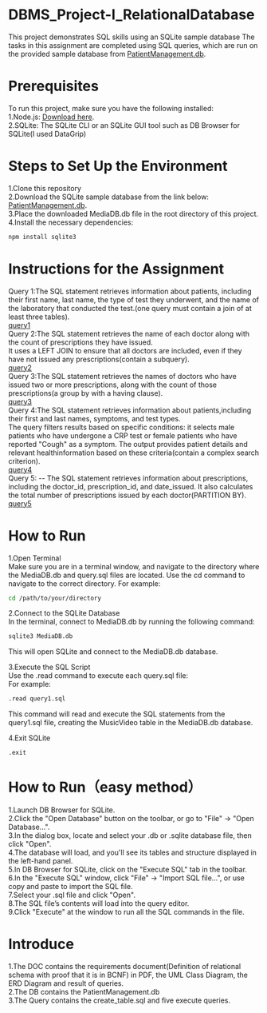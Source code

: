 # DBMS_Project-I_RelationalDatabase  
This project demonstrates SQL skills using an SQLite sample database The tasks in this assignment are completed using SQL queries, which are run on the provided sample database from [PatientManagement.db](https://github.com/hansama0902/DBMS_Project-I_RelationalDatabase/blob/main/DB/PatientManagement.db).  
# Prerequisites
To run this project, make sure you have the following installed:  
1.Node.js: [Download here](https://nodejs.org/zh-cn/).  
2.SQLite: The SQLite CLI or an SQLite GUI tool such as DB Browser for SQLite(I used DataGrip)  
# Steps to Set Up the Environment
1.Clone this repository  
2.Download the SQLite sample database from the link below: [PatientManagement.db](https://github.com/hansama0902/DBMS_Project-I_RelationalDatabase/blob/main/DB/PatientManagement.db).   
3.Place the downloaded  MediaDB.db file in the root directory of this project.  
4.Install the necessary dependencies:  
```bash
npm install sqlite3
```
# Instructions for the Assignment
Query 1:The SQL statement retrieves information about patients, including their first name, last name, the type of test they underwent,
and the name of the laboratory that conducted the test.(one query must contain a join of at least three tables).      
[query1](https://github.com/hansama0902/DBMS_Project-I_RelationalDatabase/blob/main/Query/query1.sql)  
Query 2:The SQL statement retrieves the name of each doctor along with the count of prescriptions they have issued.  
It uses a LEFT JOIN to ensure that all doctors are included, even if they have not issued any prescriptions(contain a subquery).     
[query2](https://github.com/hansama0902/DBMS_Project-I_RelationalDatabase/blob/main/Query/query2.sql)    
Query 3:The SQL statement retrieves the names of doctors who have issued two or more prescriptions, along with the count of those prescriptions(a group by with a having clause).  
[query3](https://github.com/hansama0902/DBMS_Project-I_RelationalDatabase/blob/main/Query/query3.sql)      
Query 4:The SQL statement retrieves information about patients,including their first and last names, symptoms, and test types.  
The query filters results based on specific conditions: it selects male patients who have undergone a CRP test or female patients who have reported "Cough" as a symptom. The output provides patient details and relevant healthinformation based on these criteria(contain a complex search criterion).   
[query4](https://github.com/hansama0902/DBMS_Project-I_RelationalDatabase/blob/main/Query/query4.sql)     
Query 5: -- The SQL statement retrieves information about prescriptions, including the doctor_id, prescription_id, and date_issued. It also calculates the total number of prescriptions issued by each doctor(PARTITION BY).     
[query5](https://github.com/hansama0902/DBMS_Project-I_RelationalDatabase/blob/main/Query/query5.sql)       
# How to Run
1.Open Terminal  
Make sure you are in a terminal window, and navigate to the directory where the  MediaDB.db and query.sql files are located. Use the cd command to navigate to the correct directory. For example:
```bash
cd /path/to/your/directory
```
2.Connect to the SQLite Database  
In the terminal, connect to  MediaDB.db by running the following command:
```bash
sqlite3 MediaDB.db
```
This will open SQLite and connect to the  MediaDB.db database.  
  
3.Execute the SQL Script  
Use the .read command to execute each query.sql file:    
For example:  
```bash
.read query1.sql
```
This command will read and execute the SQL statements from the query1.sql file, creating the MusicVideo table in the  MediaDB.db database. 
  
4.Exit SQLite  
```bash
.exit
```
# How to Run（easy method）
1.Launch DB Browser for SQLite.  
2.Click the "Open Database" button on the toolbar, or go to "File" -> "Open Database...".   
3.In the dialog box, locate and select your .db or .sqlite database file, then click "Open".  
4.The database will load, and you'll see its tables and structure displayed in the left-hand panel.  
5.In DB Browser for SQLite, click on the "Execute SQL" tab in the toolbar.  
6.In the "Execute SQL" window, click "File" -> "Import SQL file...", or use copy and paste to import the SQL file.  
7.Select your .sql file and click "Open".  
8.The SQL file’s contents will load into the query editor.    
9.Click "Execute" at the window to run all the SQL commands in the file.  
# Introduce
1.The DOC contains the requirements document(Definition of relational schema with proof that it is in BCNF) in PDF, the UML Class Diagram, the ERD Diagram and result of queries.    
2.The DB contains the PatientManagement.db  
3.The Query contains the create_table.sql and five execute queries.


